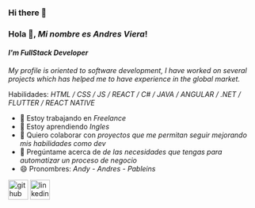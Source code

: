 ### Hi there 👋

### Hola 👋, *Mi nombre es Andres Viera*!
#### *I'm FullStack Developer*
*My profile is oriented to software development, I have worked on
several projects which has helped me to have experience in the global
market.*

Habilidades: *HTML / CSS / JS / REACT / C# / JAVA / ANGULAR / .NET / FLUTTER / REACT NATIVE*

- 🔭 Estoy trabajando en *Freelance* 
- 🌱 Estoy aprendiendo *Ingles* 
- 👯 Quiero colaborar con *proyectos que me permitan seguir mejorando mis habilidades como dev* 
- 💬 Pregúntame acerca de *de las necesidades que tengas para automatizar un proceso de negocio* 
- 😄 Pronombres: *Andy - Andres - Pableins* 


[<img src='https://cdn.jsdelivr.net/npm/simple-icons@3.0.1/icons/github.svg' alt='github' height='40'>](https://github.com/*AndresViera881*)  [<img src='https://cdn.jsdelivr.net/npm/simple-icons@3.0.1/icons/linkedin.svg' alt='linkedin' height='40'>](https://www.linkedin.com/in/https://www.linkedin.com/in/andresviera//)  


